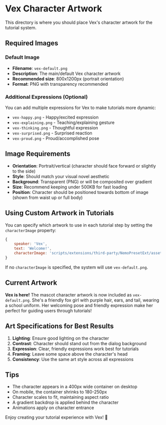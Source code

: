 # Vex Character Artwork

This directory is where you should place Vex's character artwork for the tutorial system.

## Required Images

### Default Image
- **Filename**: `vex-default.png`
- **Description**: The main/default Vex character artwork
- **Recommended size**: 800x1200px (portrait orientation)
- **Format**: PNG with transparency recommended

### Additional Expressions (Optional)
You can add multiple expressions for Vex to make tutorials more dynamic:

- `vex-happy.png` - Happy/excited expression
- `vex-explaining.png` - Teaching/explaining gesture
- `vex-thinking.png` - Thoughtful expression
- `vex-surprised.png` - Surprised reaction
- `vex-proud.png` - Proud/accomplished pose

## Image Requirements

- **Orientation**: Portrait/vertical (character should face forward or slightly to the side)
- **Style**: Should match your visual novel aesthetic
- **Background**: Transparent (PNG) or will be composited over gradient
- **Size**: Recommend keeping under 500KB for fast loading
- **Position**: Character should be positioned towards bottom of image (shown from waist up or full body)

## Using Custom Artwork in Tutorials

You can specify which artwork to use in each tutorial step by setting the `characterImage` property:

```javascript
{
    speaker: 'Vex',
    text: 'Welcome!',
    characterImage: 'scripts/extensions/third-party/NemoPresetExt/assets/vex-happy.png'
}
```

If no `characterImage` is specified, the system will use `vex-default.png`.

## Current Artwork

**Vex is here!** The mascot character artwork is now included as `vex-default.png`. She's a friendly fox girl with purple hair, ears, and tail, wearing a school uniform. Her welcoming pose and friendly expression make her perfect for guiding users through tutorials!

## Art Specifications for Best Results

1. **Lighting**: Ensure good lighting on the character
2. **Contrast**: Character should stand out from the dialog background
3. **Expression**: Clear, friendly expressions work best for tutorials
4. **Framing**: Leave some space above the character's head
5. **Consistency**: Use the same art style across all expressions

## Tips

- The character appears in a 400px wide container on desktop
- On mobile, the container shrinks to 180-250px
- Character scales to fit, maintaining aspect ratio
- A gradient backdrop is applied behind the character
- Animations apply on character entrance

Enjoy creating your tutorial experience with Vex! 🎨
